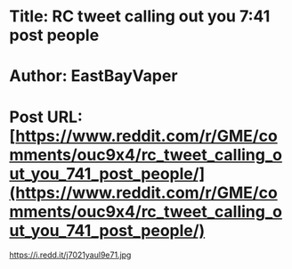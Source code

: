 # Title: RC tweet calling out you 7:41 post people
# Author: EastBayVaper
# Post URL: [https://www.reddit.com/r/GME/comments/ouc9x4/rc_tweet_calling_out_you_741_post_people/](https://www.reddit.com/r/GME/comments/ouc9x4/rc_tweet_calling_out_you_741_post_people/)


https://i.redd.it/j7021yaul9e71.jpg